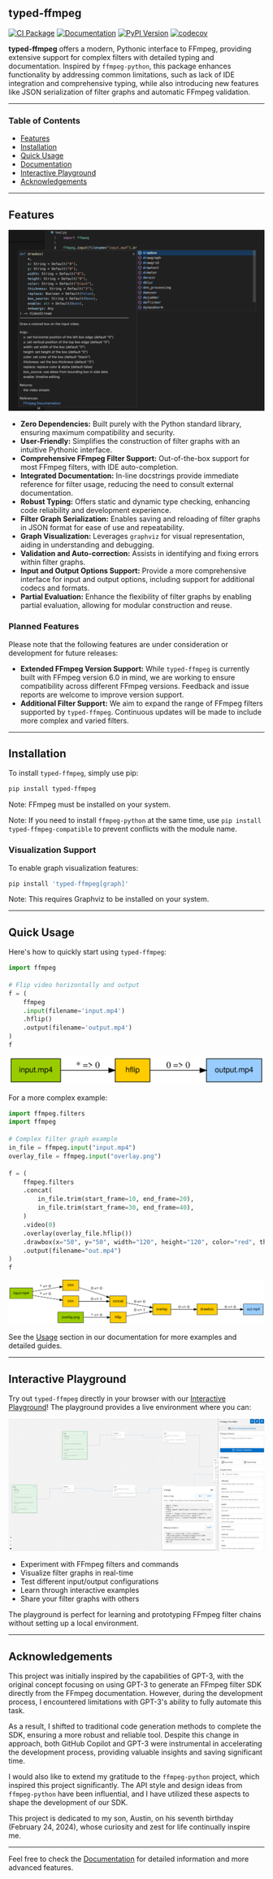 ## typed-ffmpeg

[![CI Package](https://github.com/livingbio/typed-ffmpeg/actions/workflows/ci-package.yml/badge.svg)](https://github.com/livingbio/typed-ffmpeg/actions?query=workflow%3Aci-package)
[![Documentation](https://img.shields.io/badge/docs-mkdocs%20material-blue.svg?style=flat)](https://livingbio.github.io/typed-ffmpeg/)
[![PyPI Version](https://img.shields.io/pypi/v/typed-ffmpeg.svg)](https://pypi.org/project/typed-ffmpeg/)
[![codecov](https://codecov.io/gh/livingbio/typed-ffmpeg/graph/badge.svg?token=B95PR629LP)](https://codecov.io/gh/livingbio/typed-ffmpeg)

**typed-ffmpeg** offers a modern, Pythonic interface to FFmpeg, providing extensive support for complex filters with detailed typing and documentation. Inspired by `ffmpeg-python`, this package enhances functionality by addressing common limitations, such as lack of IDE integration and comprehensive typing, while also introducing new features like JSON serialization of filter graphs and automatic FFmpeg validation.

---

### Table of Contents

- [Features](#features)
- [Installation](#installation)
- [Quick Usage](#quick-usage)
- [Documentation](https://livingbio.github.io/typed-ffmpeg/)
- [Interactive Playground](#interactive-playground)
- [Acknowledgements](#acknowledgements)

---

## Features

![typed-ffmpeg](https://raw.githubusercontent.com/livingbio/typed-ffmpeg/main/docs/media/autocomplete.png)


- **Zero Dependencies:** Built purely with the Python standard library, ensuring maximum compatibility and security.
- **User-Friendly:** Simplifies the construction of filter graphs with an intuitive Pythonic interface.
- **Comprehensive FFmpeg Filter Support:** Out-of-the-box support for most FFmpeg filters, with IDE auto-completion.
- **Integrated Documentation:** In-line docstrings provide immediate reference for filter usage, reducing the need to consult external documentation.
- **Robust Typing:** Offers static and dynamic type checking, enhancing code reliability and development experience.
- **Filter Graph Serialization:** Enables saving and reloading of filter graphs in JSON format for ease of use and repeatability.
- **Graph Visualization:** Leverages `graphviz` for visual representation, aiding in understanding and debugging.
- **Validation and Auto-correction:** Assists in identifying and fixing errors within filter graphs.
- **Input and Output Options Support:** Provide a more comprehensive interface for input and output options, including support for additional codecs and formats.
- **Partial Evaluation:** Enhance the flexibility of filter graphs by enabling partial evaluation, allowing for modular construction and reuse.

### Planned Features

Please note that the following features are under consideration or development for future releases:

- **Extended FFmpeg Version Support:** While `typed-ffmpeg` is currently built with FFmpeg version 6.0 in mind, we are working to ensure compatibility across different FFmpeg versions. Feedback and issue reports are welcome to improve version support.
- **Additional Filter Support:** We aim to expand the range of FFmpeg filters supported by `typed-ffmpeg`. Continuous updates will be made to include more complex and varied filters.

---

## Installation

To install `typed-ffmpeg`, simply use pip:

```bash
pip install typed-ffmpeg
```

Note: FFmpeg must be installed on your system.

Note: If you need to install `ffmpeg-python` at the same time, use `pip install typed-ffmpeg-compatible` to prevent conflicts with the module name.​

### Visualization Support

To enable graph visualization features:

```bash
pip install 'typed-ffmpeg[graph]'
```

Note: This requires Graphviz to be installed on your system.

---

## Quick Usage

Here's how to quickly start using `typed-ffmpeg`:




```python
import ffmpeg

# Flip video horizontally and output
f = (
    ffmpeg
    .input(filename='input.mp4')
    .hflip()
    .output(filename='output.mp4')
)
f
```





![svg](https://raw.githubusercontent.com/livingbio/typed-ffmpeg/main/docs/media/README_files/README_1_0.svg)




For a more complex example:



```python
import ffmpeg.filters
import ffmpeg

# Complex filter graph example
in_file = ffmpeg.input("input.mp4")
overlay_file = ffmpeg.input("overlay.png")

f = (
    ffmpeg.filters
    .concat(
        in_file.trim(start_frame=10, end_frame=20),
        in_file.trim(start_frame=30, end_frame=40),
    )
    .video(0)
    .overlay(overlay_file.hflip())
    .drawbox(x="50", y="50", width="120", height="120", color="red", thickness="5")
    .output(filename="out.mp4")
)
f
```





![svg](https://raw.githubusercontent.com/livingbio/typed-ffmpeg/main/docs/media/README_files/README_3_0.svg)




See the [Usage](https://livingbio.github.io/typed-ffmpeg/usage/typed/) section in our documentation for more examples and detailed guides.

---

## Interactive Playground

Try out `typed-ffmpeg` directly in your browser with our [Interactive Playground](https://livingbio.github.io/typed-ffmpeg-playground/)! The playground provides a live environment where you can:

![Interactive Playground](https://raw.githubusercontent.com/livingbio/typed-ffmpeg/main/docs/media/playground-screenshot.png)

- Experiment with FFmpeg filters and commands
- Visualize filter graphs in real-time
- Test different input/output configurations
- Learn through interactive examples
- Share your filter graphs with others

The playground is perfect for learning and prototyping FFmpeg filter chains without setting up a local environment.

---

## Acknowledgements

This project was initially inspired by the capabilities of GPT-3, with the original concept focusing on using GPT-3 to generate an FFmpeg filter SDK directly from the FFmpeg documentation. However, during the development process, I encountered limitations with GPT-3's ability to fully automate this task.

As a result, I shifted to traditional code generation methods to complete the SDK, ensuring a more robust and reliable tool. Despite this change in approach, both GitHub Copilot and GPT-3 were instrumental in accelerating the development process, providing valuable insights and saving significant time.

I would also like to extend my gratitude to the `ffmpeg-python` project, which inspired this project significantly. The API style and design ideas from `ffmpeg-python` have been influential, and I have utilized these aspects to shape the development of our SDK.

This project is dedicated to my son, Austin, on his seventh birthday (February 24, 2024), whose curiosity and zest for life continually inspire me.

---

Feel free to check the [Documentation](https://livingbio.github.io/typed-ffmpeg/) for detailed information and more advanced features.
